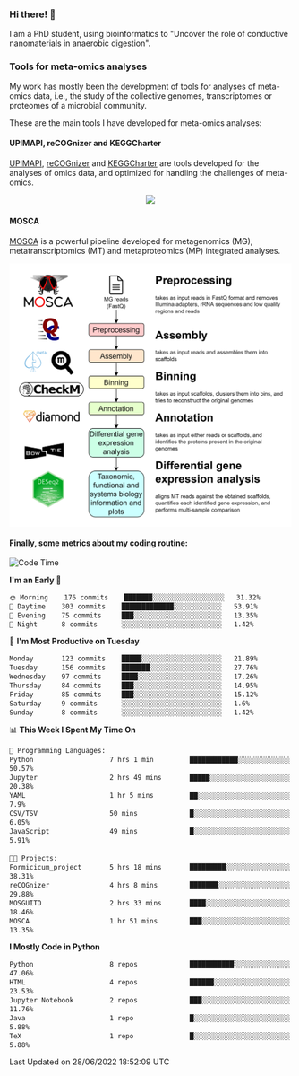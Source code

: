 ### Hi there! 👋

I am a PhD student, using bioinformatics to "Uncover the role of conductive nanomaterials in anaerobic digestion".

### Tools for meta-omics analyses

My work has mostly been the development of tools for analyses of meta-omics data, i.e., the study of the collective genomes, transcriptomes or proteomes of a microbial community.

These are the main tools I have developed for meta-omics analyses:

#### UPIMAPI, reCOGnizer and KEGGCharter

[UPIMAPI](https://github.com/iquasere/UPIMAPI), [reCOGnizer](https://github.com/iquasere/reCOGnizer) and [KEGGCharter](https://github.com/iquasere/KEGGCharter) are tools developed for the analyses of omics data, and optimized for handling the challenges of meta-omics.

<p align="center">
    <img src="assets/annotation_paper.png">
</p>

#### MOSCA

[MOSCA](https://github.com/iquasere/MOSCA) is a powerful pipeline developed for metagenomics (MG), metatranscriptomics (MT) and metaproteomics (MP) integrated analyses.

<p align="center">
    <img src="assets/mosca_workflow.png" align="center" width="700">
</p>


#### Finally, some metrics about my coding routine:

<!--START_SECTION:waka-->
![Code Time](http://img.shields.io/badge/Code%20Time-0%20secs-blue)

**I'm an Early 🐤** 

```text
🌞 Morning    176 commits    ███████░░░░░░░░░░░░░░░░░░   31.32% 
🌆 Daytime    303 commits    █████████████░░░░░░░░░░░░   53.91% 
🌃 Evening    75 commits     ███░░░░░░░░░░░░░░░░░░░░░░   13.35% 
🌙 Night      8 commits      ░░░░░░░░░░░░░░░░░░░░░░░░░   1.42%

```
📅 **I'm Most Productive on Tuesday** 

```text
Monday       123 commits    █████░░░░░░░░░░░░░░░░░░░░   21.89% 
Tuesday      156 commits    ███████░░░░░░░░░░░░░░░░░░   27.76% 
Wednesday    97 commits     ████░░░░░░░░░░░░░░░░░░░░░   17.26% 
Thursday     84 commits     ███░░░░░░░░░░░░░░░░░░░░░░   14.95% 
Friday       85 commits     ███░░░░░░░░░░░░░░░░░░░░░░   15.12% 
Saturday     9 commits      ░░░░░░░░░░░░░░░░░░░░░░░░░   1.6% 
Sunday       8 commits      ░░░░░░░░░░░░░░░░░░░░░░░░░   1.42%

```


📊 **This Week I Spent My Time On** 

```text
💬 Programming Languages: 
Python                   7 hrs 1 min         ████████████░░░░░░░░░░░░░   50.57% 
Jupyter                  2 hrs 49 mins       █████░░░░░░░░░░░░░░░░░░░░   20.38% 
YAML                     1 hr 5 mins         ██░░░░░░░░░░░░░░░░░░░░░░░   7.9% 
CSV/TSV                  50 mins             █░░░░░░░░░░░░░░░░░░░░░░░░   6.05% 
JavaScript               49 mins             █░░░░░░░░░░░░░░░░░░░░░░░░   5.91%

🐱‍💻 Projects: 
Formicicum_project       5 hrs 18 mins       █████████░░░░░░░░░░░░░░░░   38.31% 
reCOGnizer               4 hrs 8 mins        ███████░░░░░░░░░░░░░░░░░░   29.88% 
MOSGUITO                 2 hrs 33 mins       ████░░░░░░░░░░░░░░░░░░░░░   18.46% 
MOSCA                    1 hr 51 mins        ███░░░░░░░░░░░░░░░░░░░░░░   13.35%

```

**I Mostly Code in Python** 

```text
Python                   8 repos             ███████████░░░░░░░░░░░░░░   47.06% 
HTML                     4 repos             ██████░░░░░░░░░░░░░░░░░░░   23.53% 
Jupyter Notebook         2 repos             ███░░░░░░░░░░░░░░░░░░░░░░   11.76% 
Java                     1 repo              █░░░░░░░░░░░░░░░░░░░░░░░░   5.88% 
TeX                      1 repo              █░░░░░░░░░░░░░░░░░░░░░░░░   5.88%

```



 Last Updated on 28/06/2022 18:52:09 UTC
<!--END_SECTION:waka-->
